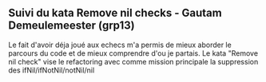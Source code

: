 ## Suivi du kata Remove nil checks - Gautam Demeulemeester (grp13)

Le fait d'avoir déja joué aux echecs m'a permis de mieux aborder le parcours du code et de mieux comprendre d'ou je partais. 
Le kata "Remove nil check" vise le refactoring avec comme mission principale la suppression des ifNil/ifNotNil/notNil/nil
